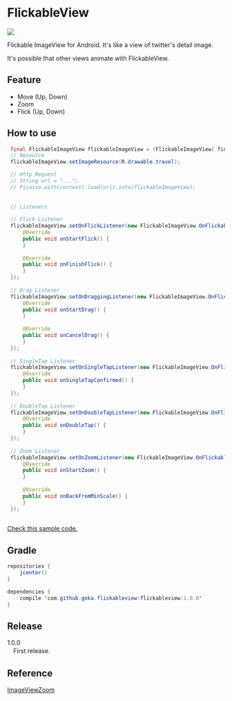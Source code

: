 # FlickableView
![](https://github.com/gotokatsuya/FlickableView/blob/master/doc/scaled_sample.gif)

Flickable ImageView for Android. It's like a view of twitter's detail image.

It's possible that other views animate with FlickableView.

## Feature
- Move (Up, Down)
- Zoom
- Flick (Up, Down)

## How to use

```java
 final FlickableImageView flickableImageView = (FlickableImageView) findViewById(R.id.fiv);
 // Resource
 flickableImageView.setImageResource(R.drawable.travel);

 // Http Request
 // String url = "...";
 // Picasso.with(context).load(url).into(flickableImageView);
 
 
 // Listeners
 
 // Flick Listener
 flickableImageView.setOnFlickListener(new FlickableImageView.OnFlickableImageViewFlickListener() {
     @Override
     public void onStartFlick() {
     }
     
     @Override
     public void onFinishFlick() {
     }
 });
 
 // Drag Listener
 flickableImageView.setOnDraggingListener(new FlickableImageView.OnFlickableImageViewDraggingListener() {
     @Override
     public void onStartDrag() {
     }
     
     @Override
     public void onCancelDrag() {
     }
 });
 
 // SingleTap Listener
 flickableImageView.setOnSingleTapListener(new FlickableImageView.OnFlickableImageViewSingleTapListener() {
     @Override
     public void onSingleTapConfirmed() {
     }
 });
 
 // DoubleTap Listener
 flickableImageView.setOnDoubleTapListener(new FlickableImageView.OnFlickableImageViewDoubleTapListener() {
     @Override
     public void onDoubleTap() {
     }
 });
 
 // Zoom Listener
 flickableImageView.setOnZoomListener(new FlickableImageView.OnFlickableImageViewZoomListener() {
     @Override
     public void onStartZoom() {
     }
     
     @Override
     public void onBackFromMinScale() {
     }
 });
 
```
[Check this sample code.](https://github.com/gotokatsuya/FlickableView/blob/master/app/src/main/java/com/goka/sample/MainActivity.java)


## Gradle
```java
repositories {
    jcenter()
}

dependencies {
    compile 'com.github.goka.flickableview:flickableview:1.0.0'
}
```


## Release
1.0.0  
　First release.

## Reference
[ImageViewZoom](https://github.com/sephiroth74/ImageViewZoom)

